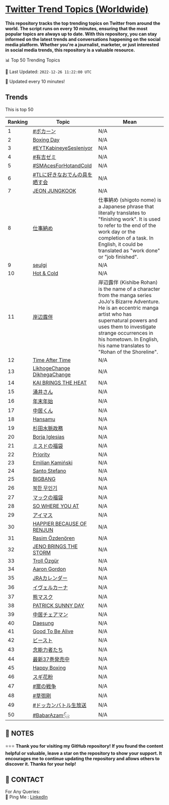 [Twitter Trend Topics (Worldwide)](https://github.com/ErcinDedeoglu/Twitter-Trend-Topics)
==========

**This repository tracks the top trending topics on Twitter from around the world. 
The script runs on every 10 minutes, ensuring that the most popular topics are always up to date. 
With this repository, you can stay informed on the latest trends and conversations happening on the social media platform. 
Whether you're a journalist, marketer, or just interested in social media trends, this repository is a valuable resource.**


📊 Top 50 Trending Topics

📆 Last Updated: `2022-12-26 11:22:00 UTC`

🔧 Updated every 10 minutes!


## Trends

This is top 50

| Ranking | Topic | Mean |
| ------- | ------------ | ------------ |
| 1 | [#ボカーン](http://twitter.com/search?q=%23%e3%83%9c%e3%82%ab%e3%83%bc%e3%83%b3) | N/A |
| 2 | [Boxing Day](http://twitter.com/search?q=Boxing+Day) | N/A |
| 3 | [#EYTKabineyeSesleniyor](http://twitter.com/search?q=%23EYTKabineyeSesleniyor) | N/A |
| 4 | [#有吉ゼミ](http://twitter.com/search?q=%23%e6%9c%89%e5%90%89%e3%82%bc%e3%83%9f) | N/A |
| 5 | [#SMAcesForHotandCold](http://twitter.com/search?q=%23SMAcesForHotandCold) | N/A |
| 6 | [#TLに好きなおでんの具を晒す会](http://twitter.com/search?q=%23TL%e3%81%ab%e5%a5%bd%e3%81%8d%e3%81%aa%e3%81%8a%e3%81%a7%e3%82%93%e3%81%ae%e5%85%b7%e3%82%92%e6%99%92%e3%81%99%e4%bc%9a) | N/A |
| 7 | [JEON JUNGKOOK](http://twitter.com/search?q=JEON+JUNGKOOK) | N/A |
| 8 | [仕事納め](http://twitter.com/search?q=%e4%bb%95%e4%ba%8b%e7%b4%8d%e3%82%81) | 仕事納め (shigoto nome) is a Japanese phrase that literally translates to "finishing work". It is used to refer to the end of the work day or the completion of a task. In English, it could be translated as "work done" or "job finished". |
| 9 | [seulgi](http://twitter.com/search?q=seulgi) | N/A |
| 10 | [Hot & Cold](http://twitter.com/search?q=Hot+%26+Cold) | N/A |
| 11 | [岸辺露伴](http://twitter.com/search?q=%e5%b2%b8%e8%be%ba%e9%9c%b2%e4%bc%b4) | 岸辺露伴 (Kishibe Rohan) is the name of a character from the manga series JoJo's Bizarre Adventure. He is an eccentric manga artist who has supernatural powers and uses them to investigate strange occurrences in his hometown. In English, his name translates to "Rohan of the Shoreline". |
| 12 | [Time After Time](http://twitter.com/search?q=Time+After+Time) | N/A |
| 13 | [LikhogeChange DikhegaChange](http://twitter.com/search?q=LikhogeChange+DikhegaChange) | N/A |
| 14 | [KAI BRINGS THE HEAT](http://twitter.com/search?q=KAI+BRINGS+THE+HEAT) | N/A |
| 15 | [涌井さん](http://twitter.com/search?q=%e6%b6%8c%e4%ba%95%e3%81%95%e3%82%93) | N/A |
| 16 | [年末年始](http://twitter.com/search?q=%e5%b9%b4%e6%9c%ab%e5%b9%b4%e5%a7%8b) | N/A |
| 17 | [中居くん](http://twitter.com/search?q=%e4%b8%ad%e5%b1%85%e3%81%8f%e3%82%93) | N/A |
| 18 | [Hansamu](http://twitter.com/search?q=Hansamu) | N/A |
| 19 | [杉田水脈政務](http://twitter.com/search?q=%e6%9d%89%e7%94%b0%e6%b0%b4%e8%84%88%e6%94%bf%e5%8b%99) | N/A |
| 20 | [Borja Iglesias](http://twitter.com/search?q=Borja+Iglesias) | N/A |
| 21 | [ミスドの福袋](http://twitter.com/search?q=%e3%83%9f%e3%82%b9%e3%83%89%e3%81%ae%e7%a6%8f%e8%a2%8b) | N/A |
| 22 | [Priority](http://twitter.com/search?q=Priority) | N/A |
| 23 | [Emilian Kamiński](http://twitter.com/search?q=Emilian+Kami%c5%84ski) | N/A |
| 24 | [Santo Stefano](http://twitter.com/search?q=Santo+Stefano) | N/A |
| 25 | [BIGBANG](http://twitter.com/search?q=BIGBANG) | N/A |
| 26 | [북한 무인기](http://twitter.com/search?q=%eb%b6%81%ed%95%9c+%eb%ac%b4%ec%9d%b8%ea%b8%b0) | N/A |
| 27 | [マックの福袋](http://twitter.com/search?q=%e3%83%9e%e3%83%83%e3%82%af%e3%81%ae%e7%a6%8f%e8%a2%8b) | N/A |
| 28 | [SO WHERE YOU AT](http://twitter.com/search?q=SO+WHERE+YOU+AT) | N/A |
| 29 | [アイマス](http://twitter.com/search?q=%e3%82%a2%e3%82%a4%e3%83%9e%e3%82%b9) | N/A |
| 30 | [HAPPIER BECAUSE OF RENJUN](http://twitter.com/search?q=HAPPIER+BECAUSE+OF+RENJUN) | N/A |
| 31 | [Rasim Özdenören](http://twitter.com/search?q=Rasim+%c3%96zden%c3%b6ren) | N/A |
| 32 | [JENO BRINGS THE STORM](http://twitter.com/search?q=JENO+BRINGS+THE+STORM) | N/A |
| 33 | [Troll Özgür](http://twitter.com/search?q=Troll+%c3%96zg%c3%bcr) | N/A |
| 34 | [Aaron Gordon](http://twitter.com/search?q=Aaron+Gordon) | N/A |
| 35 | [JRAカレンダー](http://twitter.com/search?q=JRA%e3%82%ab%e3%83%ac%e3%83%b3%e3%83%80%e3%83%bc) | N/A |
| 36 | [イヴェルカーナ](http://twitter.com/search?q=%e3%82%a4%e3%83%b4%e3%82%a7%e3%83%ab%e3%82%ab%e3%83%bc%e3%83%8a) | N/A |
| 37 | [熊マスク](http://twitter.com/search?q=%e7%86%8a%e3%83%9e%e3%82%b9%e3%82%af) | N/A |
| 38 | [PATRICK SUNNY DAY](http://twitter.com/search?q=PATRICK+SUNNY+DAY) | N/A |
| 39 | [中居チェアマン](http://twitter.com/search?q=%e4%b8%ad%e5%b1%85%e3%83%81%e3%82%a7%e3%82%a2%e3%83%9e%e3%83%b3) | N/A |
| 40 | [Daesung](http://twitter.com/search?q=Daesung) | N/A |
| 41 | [Good To Be Alive](http://twitter.com/search?q=Good+To+Be+Alive) | N/A |
| 42 | [ビースト](http://twitter.com/search?q=%e3%83%93%e3%83%bc%e3%82%b9%e3%83%88) | N/A |
| 43 | [念能力者たち](http://twitter.com/search?q=%e5%bf%b5%e8%83%bd%e5%8a%9b%e8%80%85%e3%81%9f%e3%81%a1) | N/A |
| 44 | [最新37巻発売中](http://twitter.com/search?q=%e6%9c%80%e6%96%b037%e5%b7%bb%e7%99%ba%e5%a3%b2%e4%b8%ad) | N/A |
| 45 | [Happy Boxing](http://twitter.com/search?q=Happy+Boxing) | N/A |
| 46 | [スギ花粉](http://twitter.com/search?q=%e3%82%b9%e3%82%ae%e8%8a%b1%e7%b2%89) | N/A |
| 47 | [#罠の戦争](http://twitter.com/search?q=%23%e7%bd%a0%e3%81%ae%e6%88%a6%e4%ba%89) | N/A |
| 48 | [#草彅剛](http://twitter.com/search?q=%23%e8%8d%89%e5%bd%85%e5%89%9b) | N/A |
| 49 | [#ドッカンバトル生放送](http://twitter.com/search?q=%23%e3%83%89%e3%83%83%e3%82%ab%e3%83%b3%e3%83%90%e3%83%88%e3%83%ab%e7%94%9f%e6%94%be%e9%80%81) | N/A |
| 50 | [#BabarAzam𓃵](http://twitter.com/search?q=%23BabarAzam%f0%93%83%b5) | N/A |




## 📝 NOTES

⭐⭐⭐ **Thank you for visiting my GitHub repository! If you found the content helpful or valuable, leave a star on the repository to show your support. It encourages me to continue updating the repository and allows others to discover it. Thanks for your help!**

## 📨 CONTACT

 For Any Queries:  
            🏓 Ping Me : [LinkedIn](https://www.linkedin.com/in/ercindedeoglu/)